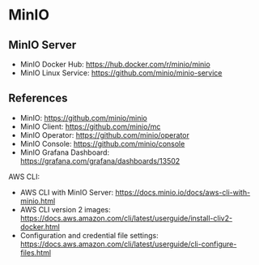 # MinIO

## MinIO Server

- MinIO Docker Hub: <https://hub.docker.com/r/minio/minio>
- MinIO Linux Service: <https://github.com/minio/minio-service>

## References

- MinIO: <https://github.com/minio/minio>
- MinIO Client: <https://github.com/minio/mc>
- MinIO Operator: <https://github.com/minio/operator>
- MinIO Console: <https://github.com/minio/console>
- MinIO Grafana Dashboard: <https://grafana.com/grafana/dashboards/13502>

AWS CLI:

- AWS CLI with MinIO Server: <https://docs.minio.io/docs/aws-cli-with-minio.html>
- AWS CLI version 2 images: <https://docs.aws.amazon.com/cli/latest/userguide/install-cliv2-docker.html>
- Configuration and credential file settings: <https://docs.aws.amazon.com/cli/latest/userguide/cli-configure-files.html>
